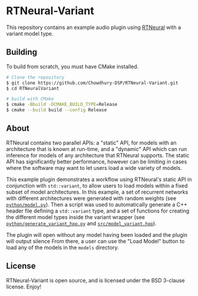# RTNeural-Variant

This repository contains an example audio plugin using
[RTNeural](https://github.com/jatinchowdhury18/RTNeural)
with a variant model type.

## Building

To build from scratch, you must have CMake installed.

```bash
# Clone the repository
$ git clone https://github.com/Chowdhury-DSP/RTNeural-Variant.git
$ cd RTNeuralVariant

# build with CMake
$ cmake -Bbuild -DCMAKE_BUILD_TYPE=Release
$ cmake --build build --config Release
```

## About

RTNeural contains two parallel APIs: a "static" API, for models with an architecture
that is known at run-time, and a "dynamic" API which can run inference for models of
any architecture that RTNeural supports. The static API has significantly better
performance, however can be limiting in cases where the software may want to let
users load a wide variety of models.

This example plugin demonstrates a workflow using RTNeural's static API in conjunction
with `std::variant`, to allow users to load models within a fixed subset of model
architectures. In this example, a set of recurrent networks with different architectures
were generated with random weights (see [`python/model.py`](./python/model.py)). Then
a script was used to automatically generate a C++ header file defining a `std::variant`
type, and a set of functions for creating the different model types inside the variant
wrapper (see [`python/generate_variant_hpp.py`](./python/generate_variant_hpp.py)
and [`src/model_variant.hpp`](./src/model_variant.hpp)).

The plugin will open without any model having been loaded and the plugin will
output silence From there, a user can use the "Load Model" button to load any of
the models in the `models` directory.

## License

RTNeural-Variant is open source, and is licensed under the BSD 3-clause license.
Enjoy!
